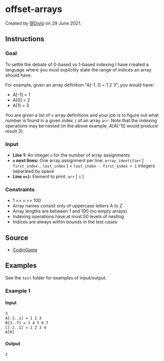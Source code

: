 # offset-arrays

Created by [@Divlo](https://github.com/Divlo) on 29 June 2021.

## Instructions

### Goal

To settle the debate of 0-based vs 1-based indexing I have created a language where you must explicitly state the range of indices an array should have.

For example, given an array definition "A[-1..1] = 1 2 3", you would have:

- A[-1] = 1
- A[0] = 2
- A[1] = 3

You are given a list of `n` array definitions and your job is to figure out what number is found in a given index `i` of an array `arr`. Note that the indexing operations may be nested (in the above example, A[A[-1]] would produce result 3).

### Input

- **Line 1:** An integer `n` for the number of array assignments
- **`n` next lines:** One array assignment per line: `array_identifier` [ `first_index` .. `last_index` ] = `last_index - first_index + 1` integers separated by space
- **Line `n+2`:** Element to print: `arr` [ `i` ]

### Constraints

- 1 <= `n` <= 100
- Array names consist only of uppercase letters A to Z
- Array lengths are between 1 and 100 (no empty arrays)
- Indexing operations have at most 50 levels of nesting
- Indices are always within bounds in the test cases

## Source

- [CodinGame](https://www.codingame.com/ide/puzzle/offset-arrays)

## Examples

See the `test` folder for examples of input/output.

### Example 1

#### Input

```txt
3
A[-1..1] = 1 2 3
B[3..7] = 3 4 5 6 7
C[-2..1] = 1 2 3 4
A[0]
```

#### Output

```txt
2
```

